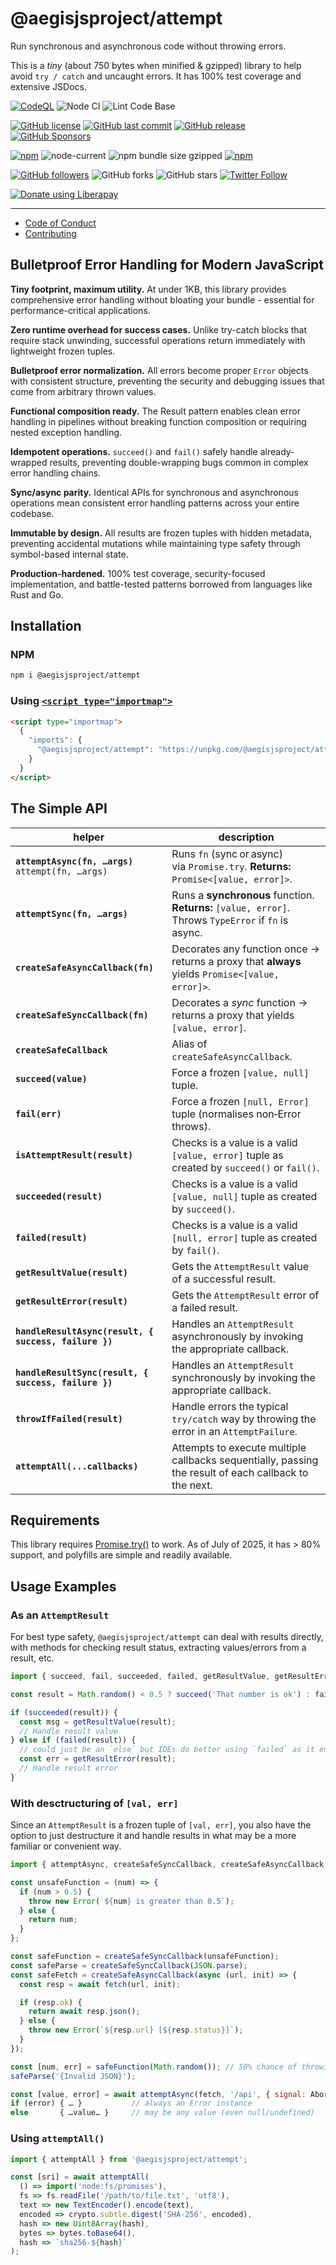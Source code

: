 # @aegisjsproject/attempt

Run synchronous and asynchronous code without throwing errors.

This is a *tiny* (about 750 bytes when minified & gzipped) library to help avoid `try / catch` and uncaught errors.
It has 100% test coverage and extensive JSDocs.

[![CodeQL](https://github.com/AegisJSProject/attempt/actions/workflows/codeql-analysis.yml/badge.svg)](https://github.com/AegisJSProject/attempt/actions/workflows/codeql-analysis.yml)
![Node CI](https://github.com/AegisJSProject/attempt/workflows/Node%20CI/badge.svg)
![Lint Code Base](https://github.com/AegisJSProject/attempt/workflows/Lint%20Code%20Base/badge.svg)

[![GitHub license](https://img.shields.io/github/license/AegisJSProject/attempt.svg)](https://github.com/AegisJSProject/attempt/blob/master/LICENSE)
[![GitHub last commit](https://img.shields.io/github/last-commit/AegisJSProject/attempt.svg)](https://github.com/AegisJSProject/attempt/commits/master)
[![GitHub release](https://img.shields.io/github/release/AegisJSProject/attempt?logo=github)](https://github.com/AegisJSProject/attempt/releases)
[![GitHub Sponsors](https://img.shields.io/github/sponsors/shgysk8zer0?logo=github)](https://github.com/sponsors/shgysk8zer0)

[![npm](https://img.shields.io/npm/v/@aegisjsproject/attempt)](https://www.npmjs.com/package/@aegisjsproject/attempt)
![node-current](https://img.shields.io/node/v/@aegisjsproject/attempt)
![npm bundle size gzipped](https://img.shields.io/bundlephobia/minzip/@aegisjsproject/attempt)
[![npm](https://img.shields.io/npm/dw/@aegisjsproject/attempt?logo=npm)](https://www.npmjs.com/package/@aegisjsproject/attempt)

[![GitHub followers](https://img.shields.io/github/followers/shgysk8zer0.svg?style=social)](https://github.com/shgysk8zer0)
![GitHub forks](https://img.shields.io/github/forks/AegisJSProject/attempt.svg?style=social)
![GitHub stars](https://img.shields.io/github/stars/AegisJSProject/attempt.svg?style=social)
[![Twitter Follow](https://img.shields.io/twitter/follow/shgysk8zer0.svg?style=social)](https://twitter.com/shgysk8zer0)

[![Donate using Liberapay](https://img.shields.io/liberapay/receives/shgysk8zer0.svg?logo=liberapay)](https://liberapay.com/shgysk8zer0/donate "Donate using Liberapay")
- - -

- [Code of Conduct](./.github/CODE_OF_CONDUCT.md)
- [Contributing](./.github/CONTRIBUTING.md)
<!-- - [Security Policy](./.github/SECURITY.md) -->

## Bulletproof Error Handling for Modern JavaScript

**Tiny footprint, maximum utility.** At under 1KB, this library provides comprehensive error handling without bloating your bundle - essential for performance-critical applications.

**Zero runtime overhead for success cases.** Unlike try-catch blocks that require stack unwinding, successful operations return immediately with lightweight frozen tuples.

**Bulletproof error normalization.** All errors become proper `Error` objects with consistent structure, preventing the security and debugging issues that come from arbitrary thrown values.

**Functional composition ready.** The Result pattern enables clean error handling in pipelines without breaking function composition or requiring nested exception handling.

**Idempotent operations.** `succeed()` and `fail()` safely handle already-wrapped results, preventing double-wrapping bugs common in complex error handling chains.

**Sync/async parity.** Identical APIs for synchronous and asynchronous operations mean consistent error handling patterns across your entire codebase.

**Immutable by design.** All results are frozen tuples with hidden metadata, preventing accidental mutations while maintaining type safety through symbol-based internal state.

**Production-hardened.** 100% test coverage, security-focused implementation, and battle-tested patterns borrowed from languages like Rust and Go.

## Installation

### NPM
```bash
npm i @aegisjsproject/attempt
```

### Using [`<script type="importmap">`](https://developer.mozilla.org/en-US/docs/Web/HTML/Reference/Elements/script/type/importmap)

```html
<script type="importmap">
  {
    "imports": {
      "@aegisjsproject/attempt": "https://unpkg.com/@aegisjsproject/attempt@1.0.3/attempt.min.js"
    }
  }
</script>
```

## The Simple API

| helper                                                | description                                                                                          |
| ----------------------------------------------------- | ---------------------------------------------------------------------------------------------------- |
| **`attemptAsync(fn, …args)`**<br>`attempt(fn, …args)` | Runs `fn` (sync or async) via `Promise.try`. **Returns:** `Promise<[value, error]>`.                 |
| **`attemptSync(fn, …args)`**                          | Runs a **synchronous** function. **Returns:** `[value, error]`. Throws `TypeError` if `fn` is async. |
| **`createSafeAsyncCallback(fn)`**                     | Decorates any function once → returns a proxy that **always** yields `Promise<[value, error]>`.      |
| **`createSafeSyncCallback(fn)`**                      | Decorates a *sync* function → returns a proxy that yields `[value, error]`.                          |
| **`createSafeCallback`**                              | Alias of `createSafeAsyncCallback`.                                                                  |
| **`succeed(value)`**                                  | Force a frozen `[value, null]` tuple.                                                                |
| **`fail(err)`**                                       | Force a frozen `[null, Error]` tuple (normalises non‑Error throws).                                  |
| **`isAttemptResult(result)`**                         | Checks is a value is a valid `[value, error]` tuple as created by `succeed()` or `fail()`.           |
| **`succeeded(result)`**                               | Checks is a value is a valid `[value, null]` tuple as created by `succeed()`.                        |
| **`failed(result)`**                                  | Checks is a value is a valid `[null, error]` tuple as created by `fail()`.                           |
| **`getResultValue(result)`**                          | Gets the `AttemptResult` value of a successful result.                                               |
| **`getResultError(result)`**                          | Gets the `AttemptResult` error of a failed result.                                                   |
| **`handleResultAsync(result, { success, failure })`** | Handles an `AttemptResult` asynchronously by invoking the appropriate callback.                      |
| **`handleResultSync(result, { success, failure })`**  | Handles an `AttemptResult` synchronously by invoking the appropriate callback.                       |
| **`throwIfFailed(result)`**                           | Handle errors the typical `try/catch` way by throwing the error in an `AttemptFailure`.              |
| **`attemptAll(...callbacks)`**                        | Attempts to execute multiple callbacks sequentially, passing the result of each callback to the next.|

## Requirements

This library requires [Promise.try()](https://developer.mozilla.org/en-US/docs/Web/JavaScript/Reference/Global_Objects/Promise/try) to work.
As of July of 2025, it has > 80% support, and polyfills are simple and readily available.

## Usage Examples

### As an `AttemptResult`

For best type safety, `@aegisjsproject/attempt` can deal with results directly, with methods for checking
result status, extracting values/errors from a result, etc.

```js
import { succeed, fail, succeeded, failed, getResultValue, getResultError } from '@aegisjsproject/attempt';

const result = Math.random() < 0.5 ? succeed('That number is ok') : fail(new RangeError('Number was too small'));

if (succeeded(result)) {
  const msg = getResultValue(result);
  // Handle result value
} else if (failed(result)) {
  // could just be an `else` but IDEs do better using `failed` as it ensures it's an `AttemptFailure`
  const err = getResultError(result);
  // Handle result error
}
```

### With desctructuring of `[val, err]`

Since an `AttemptResult` is a frozen tuple of `[val, err]`, you also have the option to just destructure
it and handle results in what may be a more familiar or convenient way.

```js
import { attemptAsync, createSafeSyncCallback, createSafeAsyncCallback } from '@aegisjsproject/attempt';

const unsafeFunction = (num) => {
  if (num > 0.5) {
    throw new Error(`${num} is greater than 0.5`);
  } else {
    return num;
  }
};

const safeFunction = createSafeSyncCallback(unsafeFunction);
const safeParse = createSafeSyncCallback(JSON.parse);
const safeFetch = createSafeAsyncCallback(async (url, init) => {
  const resp = await fetch(url, init);

  if (resp.ok) {
    return await resp.json();
  } else {
    throw new Error(`${resp.url} [${resp.status}]`);
  }
});

const [num, err] = safeFunction(Math.random()); // 50% chance of throwing, but it'll return the error instead
safeParse('{Invalid JSON}');

const [value, error] = await attemptAsync(fetch, '/api', { signal: AbortSignal.abort('Request cancelled') });
if (error) { … }           // always an Error instance
else       { …value… }     // may be any value (even null/undefined)
```

### Using `attemptAll()`

```js
import { attemptAll } from '@aegisjsproject/attempt';

const [sri] = await attemptAll(
  () => import('node:fs/promises'),
  fs => fs.readFile('/path/to/file.txt', 'utf8'),
  text => new TextEncoder().encode(text),
  encoded => crypto.subtle.digest('SHA-256', encoded),
  hash => new Uint8Array(hash),
  bytes => bytes.toBase64(),
  hash => `sha256-${hash}`
);
```
